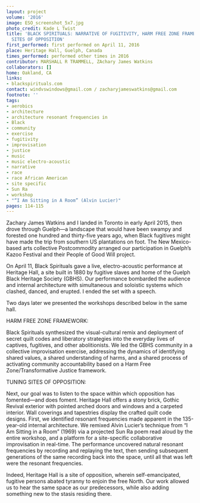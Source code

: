 ```yaml
---
layout: project
volume: '2016'
image: ESO_screenshot_5x7.jpg
photo_credit: Kade L Twist
title: 'BLACK SPIRITUALS: NARRATIVE OF FUGITIVITY, HARM FREE ZONE FRAMEWORK & TUNING
  SITES OF OPPOSITION'
first_performed: first performed on April 11, 2016
place: Heritage Hall, Guelph, Canada
times_performed: performed other times in 2016
contributor: MARSHALL R TRAMMELL, ZAchary James Watkins
collaborators: []
home: Oakland, CA
links:
- blackspirituals.com
contact: windvswindows@gmail.com / zacharyjameswatkins@gmail.com
footnote: ''
tags:
- aerobics
- architecture
- architecture resonant frequencies in
- Black
- community
- exercise
- fugitivity
- improvisation
- justice
- music
- music electro-acoustic
- narrative
- race
- race African American
- site specific
- Sun Ra
- workshop
- "“I Am Sitting in A Room” (Alvin Lucier)"
pages: 114-115
---
```


Zachary James Watkins and I landed in Toronto in early April 2015, then drove through Guelph—a landscape that would have been swampy and forested one hundred and thirty-five years ago, when Black fugitives might have made the trip from southern US plantations on foot. The New Mexico-based arts collective Postcommodity arranged our participation in Guelph’s Kazoo Festival and their People of Good Will project.

On April 11, Black Spirituals gave a live, electro-acoustic performance at Heritage Hall, a site built in 1880 by fugitive slaves and home of the Guelph Black Heritage Society (GBHS). Our performance bombarded the audience and internal architecture with simultaneous and soloistic systems which clashed, danced, and erupted. I ended the set with a speech.

Two days later we presented the workshops described below in the same hall.

HARM FREE ZONE FRAMEWORK:

Black Spirituals synthesized the visual-cultural remix and deployment of secret quilt codes and liberatory strategies into the everyday lives of captives, fugitives, and other abolitionists. We led the GBHS community in a collective improvisation exercise, addressing the dynamics of identifying shared values, a shared understanding of harms, and a shared process of activating community accountability based on a Harm Free Zone/Transformative Justice framework.

TUNING SITES OF OPPOSITION:

Next, our goal was to listen to the space within which opposition has fomented—and does foment. Heritage Hall offers a stony brick, Gothic Revival exterior with pointed arched doors and windows and a carpeted interior. Wall coverings and tapestries display the crafted quilt code designs. First, we identified resonant frequencies made apparent in the 135-year-old internal architecture. We remixed Alvin Lucier’s technique from “I Am Sitting in a Room” (1969) via a projected Sun Ra poem read aloud by the entire workshop, and a platform for a site-specific collaborative improvisation in real-time. The performance uncovered natural resonant frequencies by recording and replaying the text, then sending subsequent generations of the same recording back into the space, until all that was left were the resonant frequencies.

Indeed, Heritage Hall is a site of opposition, wherein self-emancipated, fugitive persons abated tyranny to enjoin the free North. Our work allowed us to hear the same space as our predecessors, while also adding something new to the stasis residing there.
